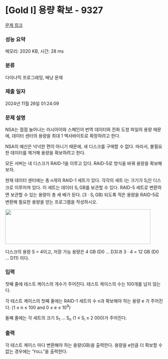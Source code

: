 # [Gold I] 용량 확보 - 9327 

[문제 링크](https://www.acmicpc.net/problem/9327) 

### 성능 요약

메모리: 2020 KB, 시간: 28 ms

### 분류

다이나믹 프로그래밍, 배낭 문제

### 제출 일자

2024년 11월 26일 01:24:09

### 문제 설명

<p>NSA는 점점 늘어나는 러시아어와 스페인어 번역 데이터와 전화 도청 파일의 용량 때문에, 데이터 센터의 용량을 최대 1 엑사바이트로 확장하려고 한다. </p>

<p>NSA의 예산은 넉넉한 편이 아니기 때문에, 새 디스크를 구매할 수 없다. 따라서, 불필요한 데이터를 제거해 용량을 확보하려고 한다.</p>

<p>모든 서버는 네 디스크가 RAID-1을 이루고 있다. RAID-5로 방식을 바꿔 용량을 확보해보자.</p>

<p>현재 데이터 센터에는 총 n개의 RAID-1 세트가 있다. 각각의 세트 i는 크기가 S<sub>i</sub>인 디스크로 이루어져 있다. 이 세트는 데이터 S<sub>i</sub> GB를 보관할 수 있다. RAID-5 세트로 변환하면 보관할 수 있는 용량이 총 세 배가 된다. (3 · S<sub>i</sub> GB) 되도록 적은 용량을 RAID-5로 변환해 필요한 용량을 얻는 프로그램을 작성하시오.</p>

<p><img alt="" src="https://www.acmicpc.net/upload/images/raid.png" style="height:111px; line-height:1.6em; width:463px"></p>

<p>디스크의 용량 S = 4이고, 저장 가능 용량은 4 GB (D0 ... D3)과 3 · 4 = 12 GB (D0 ... D11) 이다.</p>

### 입력 

 <p>첫째 줄에 테스트 케이스의 개수가 주어진다. 테스트 케이스의 수는 100개를 넘지 않는다.</p>

<p>각 테스트 케이스의 첫째 줄에는 RAID-1 세트의 수 n과 확보해야 하는 용량 e 가 주어진다. (1 ≤ n ≤ 100 and 0 ≤ e ≤ 10<sup>9</sup>)</p>

<p>둘째 줄에는 각 세트의 크기 S<sub>1</sub> ... S<sub>n</sub> (1 ≤ S<sub>i</sub> ≤ 2 000)가 주어진다.</p>

### 출력 

 <p>각 테스트 케이스 마다 변환해야 하는 용량(GB)을 출력한다. 용량을 e만큼 더 확보할 수 없는 경우에는 “<code>FULL</code>”을 출력한다.</p>

